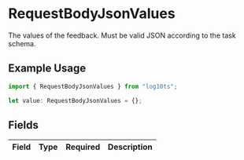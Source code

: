 # RequestBodyJsonValues

The values of the feedback. Must be valid JSON according to the task schema.

## Example Usage

```typescript
import { RequestBodyJsonValues } from "log10ts";

let value: RequestBodyJsonValues = {};
```

## Fields

| Field       | Type        | Required    | Description |
| ----------- | ----------- | ----------- | ----------- |